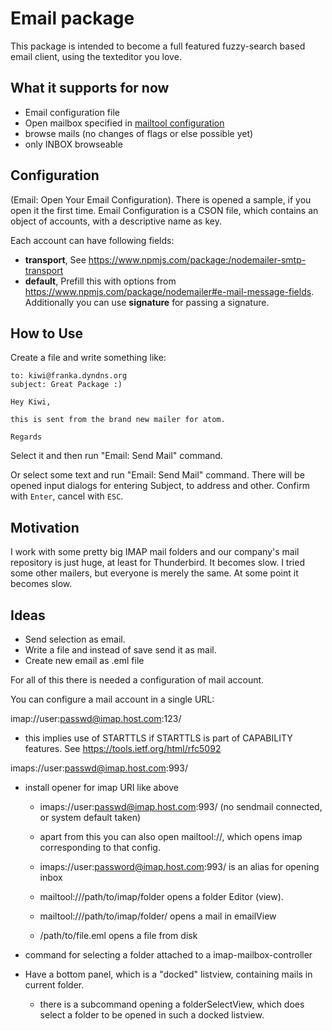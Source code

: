 Email package
=============

This package is intended to become a full featured fuzzy-search based email client,
using the texteditor you love.

What it supports for now
------------------------

- Email configuration file
- Open mailbox specified in [mailtool configuration](https://www.npmjs.com/package/mailtool)
- browse mails (no changes of flags or else possible yet)
- only INBOX browseable

Configuration
-------------

(Email: Open Your Email Configuration).  There is opened a sample, if you open it
the first time.  Email Configuration is a CSON file, which contains an object
of accounts, with a descriptive name as key.

Each account can have following fields:

- **transport**, See https://www.npmjs.com/package:/nodemailer-smtp-transport
- **default**, Prefill this with options from
  https://www.npmjs.com/package/nodemailer#e-mail-message-fields.  Additionally
  you can use **signature** for passing a signature.


How to Use
----------

Create a file and write something like:

```
to: kiwi@franka.dyndns.org
subject: Great Package :)

Hey Kiwi,

this is sent from the brand new mailer for atom.

Regards
```

Select it and then run "Email: Send Mail" command.

Or select some text and run "Email: Send Mail" command.  There will be opened input dialogs for
entering Subject, to address and other.  Confirm with `Enter`, cancel with `ESC`.


Motivation
----------

I work with some pretty big IMAP mail folders and our company's mail repository is just huge, at least for Thunderbird.
It becomes slow.  I tried some other mailers, but everyone is merely the same.  At some point it becomes slow.



Ideas
-----

- Send selection as email.
- Write a file and instead of save send it as mail.
- Create new email as .eml file

For all of this there is needed a configuration of mail account.

You can configure a mail account in a single URL:

imap://user:passwd@imap.host.com:123/

- this implies use of STARTTLS if STARTTLS is part of CAPABILITY
  features.  See https://tools.ietf.org/html/rfc5092

imaps://user:passwd@imap.host.com:993/

- install opener for imap URI like above
  - imaps://user:passwd@imap.host.com:993/ (no sendmail connected, or system default taken)
  - apart from this you can also open mailtool://<configname>, which opens
    imap corresponding to that config.

  - imaps://user:password@imap.host.com:993/ is an alias for opening inbox

  - mailtool://<configname>/path/to/imap/folder opens a folder Editor (view).
  - mailtool://<configname>/path/to/imap/folder/<uid> opens a mail in emailView

  - /path/to/file.eml opens a file from disk

- command for selecting a folder attached to a imap-mailbox-controller


- Have a bottom panel, which is a "docked" listview, containing mails in current folder.
  - there is a subcommand opening a folderSelectView, which does select a folder to be opened in such a docked
    listview.
